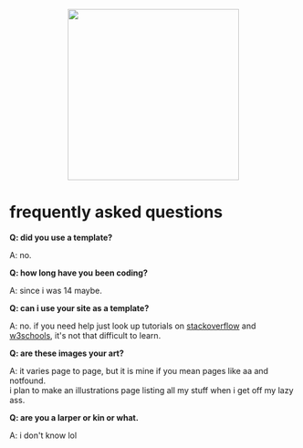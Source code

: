<br clear="both">

<div align="center">
  <img height="300" src="https://i.imgur.com/NSHkXll.png"  />
</div>

# frequently asked questions
<b><p>Q: did you use a template?</p></b>
<p>A: no.</p>

<b><p>Q: how long have you been coding?</p></b>
<p>A: since i was 14 maybe.</p>

<b><p>Q: can i use your site as a template?</p></b>
<p>A: no. if you need help just look up tutorials on <a href="https://stackoverflow.com/">stackoverflow</a> and <a href="https://www.w3schools.com/">w3schools</a>, it's not that difficult to learn.</p>

<b><p>Q: are these images your art?</p></b>
<p>A: it varies page to page, but it is mine if you mean pages like aa and notfound.<br>i plan to make an illustrations page listing all my stuff when i get off my lazy ass.</p>

<b><p>Q: are you a larper or kin or what.</p></b>
<p>A: i don't know lol</p>
